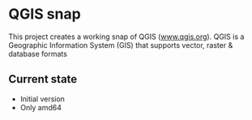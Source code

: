 # QGIS snap

This project creates a working snap of QGIS (www.qgis.org).
QGIS is a Geographic Information System (GIS) that supports vector, raster & database formats

## Current state
* Initial version
* Only amd64
